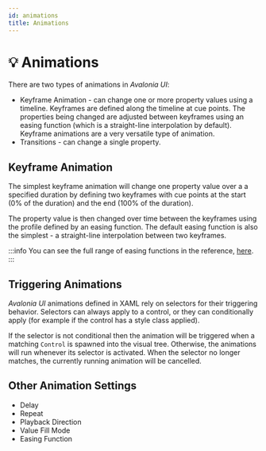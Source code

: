 ```yaml
---
id: animations
title: Animations
---
```


# 💡 Animations

There are two types of animations in _Avalonia UI_:

* Keyframe Animation -  can change one or more property values using a timeline. Keyframes are defined along the timeline at cue points. The properties being changed are adjusted between keyframes using an easing function (which is a straight-line interpolation by default). Keyframe animations are a very versatile type of animation.
* Transitions - can change a single property.

## Keyframe Animation <a href="#in-this-section" id="in-this-section"></a>

The simplest keyframe animation will change one property value over a a specified duration by defining two keyframes with cue points at the start (0% of the duration) and the end (100% of the duration).&#x20;

<!--<img src="../../.gitbook/assets/image (2) (1) (4).png" alt="">-->

The property value is then changed over time between the keyframes using the profile defined by an easing function. The default easing function is also the simplest - a straight-line interpolation between two keyframes.

:::info
You can see the full range of easing functions in the reference, [here](../../reference/animation-settings.md).
:::

## Triggering Animations <a href="#triggering-animations" id="triggering-animations"></a>

_Avalonia UI_ animations defined in XAML rely on selectors for their triggering behavior. Selectors can always apply to a control, or they can conditionally apply (for example if the control has a style class applied).

If the selector is not conditional then the animation will be triggered when a matching `Control` is spawned into the visual tree. Otherwise, the animations will run whenever its selector is activated. When the selector no longer matches, the currently running animation will be cancelled.

## Other Animation Settings

* Delay
* Repeat
* Playback Direction
* Value Fill Mode
* Easing Function
